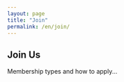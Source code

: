 ```yaml
---
layout: page
title: "Join"
permalink: /en/join/
---
```


## Join Us

Membership types and how to apply...